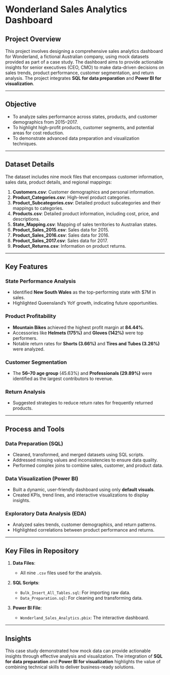 # **Wonderland Sales Analytics Dashboard**

## **Project Overview**
This project involves designing a comprehensive sales analytics dashboard for Wonderland, a fictional Australian company, using mock datasets provided as part of a case study. The dashboard aims to provide actionable insights for senior executives (CEO, CMO) to make data-driven decisions on sales trends, product performance, customer segmentation, and return analysis. The project integrates **SQL for data preparation** and **Power BI for visualization**.

---

## **Objective**
- To analyze sales performance across states, products, and customer demographics from 2015–2017.
- To highlight high-profit products, customer segments, and potential areas for cost reduction.
- To demonstrate advanced data preparation and visualization techniques.

---

## **Dataset Details**
The dataset includes nine mock files that encompass customer information, sales data, product details, and regional mappings:

1. **Customers.csv**: Customer demographics and personal information.
2. **Product_Categories.csv**: High-level product categories.
3. **Product_Subcategories.csv**: Detailed product subcategories and their mappings to categories.
4. **Products.csv**: Detailed product information, including cost, price, and descriptions.
5. **State_Mapping.csv**: Mapping of sales territories to Australian states.
6. **Product_Sales_2015.csv**: Sales data for 2015.
7. **Product_Sales_2016.csv**: Sales data for 2016.
8. **Product_Sales_2017.csv**: Sales data for 2017.
9. **Product_Returns.csv**: Information on product returns.

---

## **Key Features**

### **State Performance Analysis**
- Identified **New South Wales** as the top-performing state with $7M in sales.
- Highlighted Queensland’s YoY growth, indicating future opportunities.

### **Product Profitability**
- **Mountain Bikes** achieved the highest profit margin at **84.44%**.
- Accessories like **Helmets (175%)** and **Gloves (142%)** were top performers.
- Notable return rates for **Shorts (3.66%)** and **Tires and Tubes (3.26%)** were analyzed.

### **Customer Segmentation**
- The **56–70 age group** (45.63%) and **Professionals (29.89%)** were identified as the largest contributors to revenue.

### **Return Analysis**
- Suggested strategies to reduce return rates for frequently returned products.

---

## **Process and Tools**

### **Data Preparation (SQL)**
- Cleaned, transformed, and merged datasets using SQL scripts.
- Addressed missing values and inconsistencies to ensure data quality.
- Performed complex joins to combine sales, customer, and product data.

### **Data Visualization (Power BI)**
- Built a dynamic, user-friendly dashboard using only **default visuals**.
- Created KPIs, trend lines, and interactive visualizations to display insights.

### **Exploratory Data Analysis (EDA)**
- Analyzed sales trends, customer demographics, and return patterns.
- Highlighted correlations between product performance and returns.

---

## **Key Files in Repository**

1. **Data Files**:
   - All nine `.csv` files used for the analysis.

2. **SQL Scripts**:
   - `Bulk_Insert_All_Tables.sql`: For importing raw data.
   - `Data_Preparation.sql`: For cleaning and transforming data.

3. **Power BI File**:
   - `Wonderland_Sales_Analytics.pbix`: The interactive dashboard.



---

## **Insights**
This case study demonstrated how mock data can provide actionable insights through effective analysis and visualization. The integration of **SQL for data preparation** and **Power BI for visualization** highlights the value of combining technical skills to deliver business-ready solutions.
